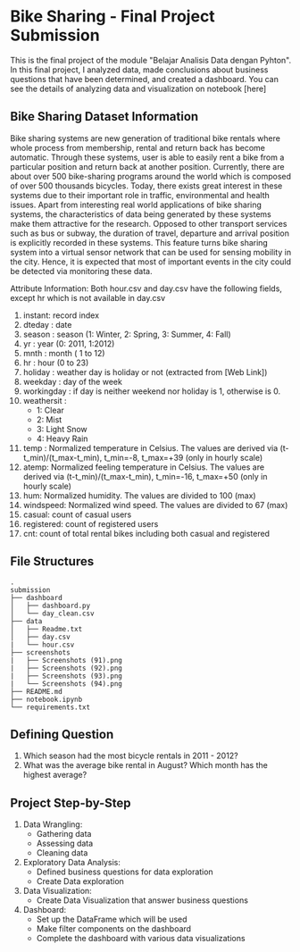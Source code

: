 # Bike Sharing - Final Project Submission
This is the final project of the module "Belajar Analisis Data dengan Pyhton". In this final project, I analyzed data, made conclusions about business questions that have been determined, and created a dashboard. You can see the details of analyzing data and visualization on notebook [here]

## Bike Sharing Dataset Information
Bike sharing systems are new generation of traditional bike rentals where whole process from membership, rental and return back has become automatic. Through these systems, user is able to easily rent a bike from a particular position and return back at another position. Currently, there are about over 500 bike-sharing programs around the world which is composed of over 500 thousands bicycles. Today, there exists great interest in these systems due to their important role in traffic, environmental and health issues.
Apart from interesting real world applications of bike sharing systems, the characteristics of data being generated by these systems make them attractive for the research. Opposed to other transport services such as bus or subway, the duration of travel, departure and arrival position is explicitly recorded in these systems. This feature turns bike sharing system into a virtual sensor network that can be used for sensing mobility in the city. Hence, it is expected that most of important events in the city could be detected via monitoring these data.

Attribute Information:
Both hour.csv and day.csv have the following fields, except hr which is not available in day.csv

1. instant: record index
2. dteday : date
3. season : season (1: Winter, 2: Spring, 3: Summer, 4: Fall)
4. yr : year (0: 2011, 1:2012)
5. mnth : month ( 1 to 12)
6. hr : hour (0 to 23)
7. holiday : weather day is holiday or not (extracted from [Web Link])
8. weekday : day of the week
9. workingday : if day is neither weekend nor holiday is 1, otherwise is 0.
10. weathersit :
    * 1: Clear
    * 2: Mist
    * 3: Light Snow
    * 4: Heavy Rain 
11. temp : Normalized temperature in Celsius. The values are derived via (t-t_min)/(t_max-t_min), t_min=-8, t_max=+39 (only in hourly scale)
12. atemp: Normalized feeling temperature in Celsius. The values are derived via (t-t_min)/(t_max-t_min), t_min=-16, t_max=+50 (only in hourly scale)
13. hum: Normalized humidity. The values are divided to 100 (max)
14. windspeed: Normalized wind speed. The values are divided to 67 (max)
15. casual: count of casual users
16. registered: count of registered users
17. cnt: count of total rental bikes including both casual and registered

## File Structures
```
.
submission
├── dashboard
│   ├── dashboard.py
│   └── day_clean.csv
├── data
│   ├── Readme.txt
│   ├── day.csv
|   └── hour.csv
├── screenshots
|   ├── Screenshots (91).png
|   ├── Screenshots (92).png
|   ├── Screenshots (93).png
|   └── Screenshots (94).png
├── README.md
├── notebook.ipynb
└── requirements.txt
```
## Defining Question
1. Which season had the most bicycle rentals in 2011 - 2012?
2. What was the average bike rental in August? Which month has the highest average?
   
## Project Step-by-Step
1. Data Wrangling:
   - Gathering data
   - Assessing data
   - Cleaning data
2. Exploratory Data Analysis:
   - Defined business questions for data exploration
   - Create Data exploration
3. Data Visualization:
   - Create Data Visualization that answer business questions
4. Dashboard:
   - Set up the DataFrame which will be used
   - Make filter components on the dashboard
   - Complete the dashboard with various data visualizations
